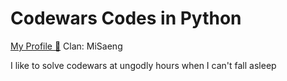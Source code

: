 # Codewars Codes in Python

<a href="https://www.codewars.com/users/gdcho">My Profile 🤠</a>
Clan: MiSaeng 

<p> I like to solve codewars at ungodly hours when I can't fall asleep </p>
